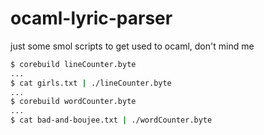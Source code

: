 # ocaml-lyric-parser

just some smol scripts to get used to ocaml, don't mind me

```sh
$ corebuild lineCounter.byte
...
$ cat girls.txt | ./lineCounter.byte
...
$ corebuild wordCounter.byte
...
$ cat bad-and-boujee.txt | ./wordCounter.byte
```
